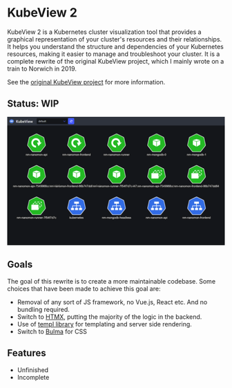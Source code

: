 # KubeView 2

KubeView 2 is a Kubernetes cluster visualization tool that provides a graphical representation of your cluster's resources and their relationships. It helps you understand the structure and dependencies of your Kubernetes resources, making it easier to manage and troubleshoot your cluster. It is a complete rewrite of the original KubeView project, which I mainly wrote on a train to Norwich in 2019.

See the [original KubeView project](https://github.com/benc-uk/kubeview) for more information.

## Status: WIP

![](./docs/chrome_c9I5sI3yoJ.png)

## Goals

The goal of this rewrite is to create a more maintainable codebase. Some choices that have been made to achieve this goal are:

- Removal of any sort of JS framework, no Vue.js, React etc. And no bundling required.
- Switch to [HTMX](https://htmx.org/), putting the majority of the logic in the backend.
- Use of [templ library](https://templ.guide/) for templating and server side rendering.
- Switch to [Bulma](https://bulma.io/) for CSS

## Features

- Unfinished
- Incomplete
